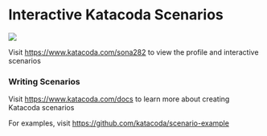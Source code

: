 # Interactive Katacoda Scenarios

[![](http://shields.katacoda.com/katacoda/sona282/count.svg)](https://www.katacoda.com/sona282 "Get your profile on Katacoda.com")

Visit https://www.katacoda.com/sona282 to view the profile and interactive scenarios

### Writing Scenarios
Visit https://www.katacoda.com/docs to learn more about creating Katacoda scenarios

For examples, visit https://github.com/katacoda/scenario-example
